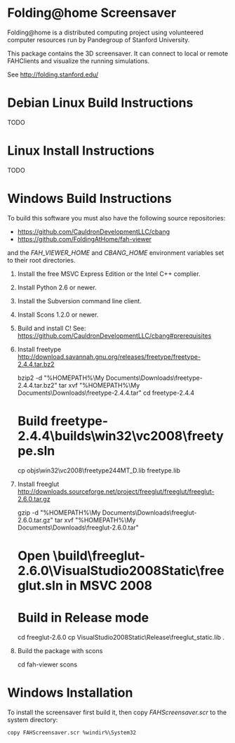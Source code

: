 Folding@home Screensaver
========================

Folding@home is a distributed computing project using volunteered
computer resources run by Pandegroup of Stanford University.

This package contains the 3D screensaver.  It can connect to
local or remote FAHClients and visualize the running simulations.

See http://folding.stanford.edu/


# Debian Linux Build Instructions
TODO

# Linux Install Instructions
TODO

# Windows Build Instructions

To build this software you must also have the following source repositories:

 - https://github.com/CauldronDevelopmentLLC/cbang
 - https://github.com/FoldingAtHome/fah-viewer

and the *FAH_VIEWER_HOME* and *CBANG_HOME* environment variables set to their
root directories.

 1. Install the free MSVC Express Edition or the Intel C++ complier.

 2. Install Python 2.6 or newer.

 3. Install the Subversion command line client.

 4. Install Scons 1.2.0 or newer.

 5. Build and install C!
    See: https://github.com/CauldronDevelopmentLLC/cbang#prerequisites

 7. Install freetype
    http://download.savannah.gnu.org/releases/freetype/freetype-2.4.4.tar.bz2

      bzip2 -d "%HOMEPATH%\My Documents\Downloads\freetype-2.4.4.tar.bz2"
      tar xvf "%HOMEPATH%\My Documents\Downloads\freetype-2.4.4.tar"
      cd freetype-2.4.4
      # Build freetype-2.4.4\builds\win32\vc2008\freetype.sln
      cp objs\win32\vc2008\freetype244MT_D.lib freetype.lib

 8. Install freeglut
    http://downloads.sourceforge.net/project/freeglut/freeglut/freeglut-2.6.0.tar.gz

      gzip -d "%HOMEPATH%\My Documents\Downloads\freeglut-2.6.0.tar.gz"
      tar xvf "%HOMEPATH%\My Documents\Downloads\freeglut-2.6.0.tar"
      # Open \build\freeglut-2.6.0\VisualStudio2008Static\freeglut.sln in MSVC 2008
      # Build in Release mode
      cd freeglut-2.6.0
      cp VisualStudio2008Static\Release\freeglut_static.lib .

 10. Build the package with scons

      cd fah-viewer
      scons


# Windows Installation

To install the screensaver first build it, then copy *FAHScreensaver.scr* to
the system directory:

    copy FAHScreensaver.scr %windir%\System32
